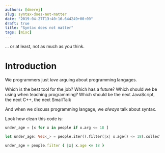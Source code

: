 ```yaml
---
authors: [dmerej]
slug: syntax-does-not-matter
date: "2019-04-27T13:40:16.644249+00:00"
draft: true
title: "Syntax does not matter"
tags: [misc]
---
```


... or at least, not as much as you think.

<!--more-->

# Introduction

We programmers just *love* arguing about programming langages.

Which is the best tool for the job? Which has a future? Which should we be using when teaching programming? Which should be the next JavaScript, the next C++, the next SmallTalk

And when we discuss programming langage, we *always* talk about syntax.

Look how clean this code is:

```python
under_age = [x for x in people if x.arg <= 18 ]
```

```rust
let under_age: Vec<_> = people.iter().filter(|x| x.age() <= 18).collect();
```

```ruby
under_age = people.filter { |x| x.age <= 18 }
```

